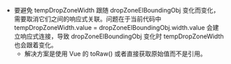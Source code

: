 - 要避免 tempDropZoneWidth 跟随 dropZoneElBoundingObj 变化而变化，需要取消它们之间的响应式关联。问题在于当前代码中 tempDropZoneWidth.value = dropZoneElBoundingObj.width.value 会建立响应式连接，导致 dropZoneElBoundingObj 变化时 tempDropZoneWidth 也会跟着变化。
  - 解决方案是使用 Vue 的 toRaw() 或者直接获取原始值而不是引用。